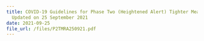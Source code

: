 ```yaml
---
title: COVID-19 Guidelines for Phase Two (Heightened Alert) Tighter Measures
  Updated on 25 September 2021
date: 2021-09-25
file_url: /files/P2TMRA250921.pdf
---
```

